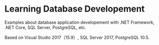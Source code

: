 # Learning Database Developement

Examples about database application developement with .NET Framework, .NET Core, SQL Server, PostgreSQL, etc.

Based on Visual Studio 2017（15.9）, SQL Server 2017, PostgreSQL 10.5.


